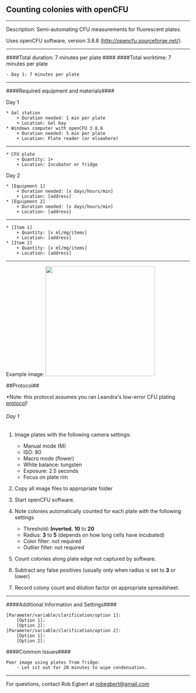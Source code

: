 Counting colonies with openCFU
--------------
- - - - - - - - - - - - - - - - - - - - - - - - - - - - - - - - - - - - - - - - - - - -
Description: Semi-automating CFU measurements for fluorescent plates. 

Uses openCFU software, version 3.8.8 (http://opencfu.sourceforge.net/).

- - - - - - - - - - - - - - - - - - - - - - - - - - - - - - - - - - - - - - - - - - - -
####Total duration: 7 minutes per plate ####
####Total worktime: 7 minutes per plate

    - Day 1: 7 minutes per plate
    
- - - - - - - - - - - - - - - - - - - - - - - - - - - - - - - - - - - - - - - - - - - -

####Required equipment and materials####

Day 1

    * Gel station
        + Duration needed: 1 min per plate
        + Location: Gel bay
    * Windows computer with openCFU 3.8.8
        + Duration needed: 5 min per plate
        + Location: Plate reader (or elsewhere)
  
------

    * CFU plate
        + Quantity: 1+
        + Location: Incubator or fridge

Day 2

    * [Equipment 1]
        + Duration needed: [x days/hours/min]
        + Location: [address]
    * [Equipment 2]
        + Duration needed: [x days/hours/min]
        + Location: [address]
        
---------

        
    * [Item 1]
        + Quantity: [x ml/mg/items]
        + Location: [address]
    * [Item 2]
        + Quantity: [x ml/mg/items]
        + Location: [address]
- - - - - - - - - - - - - - - - - - - - - - - - - - - - - - - - - - - - - - - - - - - - 


Example image:
<img src="https://dl.dropbox.com/s/1ovun5fuxpgx6mi/openCFU.png" style="width: 300px;"/>

##Protocol##

*Note: this protocol assumes you ran Leandra's low-error CFU plating [protocol](https://github.com/klavinslab/protocols/blob/master/assays/assay_quality_CFU_plating_best_practices.md)!

###### Day 1

1. Image plates with the following camera settings:
	* Manual mode (M)
	* ISO: 80
	* Macro mode (flower)
	* White balance: tungsten
	* Exposure: 2.5 seconds
	* Focus on plate rim
	
2. Copy all image files to appropriate folder
3. Start openCFU software. 
4. Note colonies automatically counted for each plate with the following settings
	* Threshold: **Inverted**, **10** to **20**
	* Radius: **3** to **5** (depends on how long cells have incubated)
	* Color filter: not required
	* Outlier filter: not required
5. Count colonies along plate edge not captured by software.
6. Subtract any false positives (usually only when radius is set to **3** or lower)
7. Record colony count and dilution factor on appropriate spreadsheet.

- - - - - - - - - - - - - - - - - - - - - - - - - - - - - - - - - - - - - - - - - - - - 
    
    
####Additional Information and Settings####

    [Parameter/variable/clarification/option 1]:
        [Option 1]:
        [Option 2]:
    [Parameter/variable/clarification/option 2]:
        [Option 1]:
        [Option 2]:

####Common Issues####

    Poor image using plates from fridge:
        - Let sit out for 20 minutes to wipe condensation.
- - - - - - - - - - - - - - - - - - - - - - - - - - - - - - - - - - - - - - - - - - - - 
       
For questions, contact Rob Egbert at robegbert@gmail.com    
